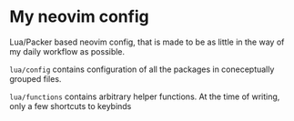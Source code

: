 # My neovim config

Lua/Packer based neovim config, that is made to be as little in the way of my daily workflow as possible.

`lua/config` contains configuration of all the packages in coneceptually grouped files.

`lua/functions` contains arbitrary helper functions. At the time of writing, only a few shortcuts to keybinds


